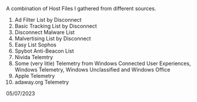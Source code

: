 A combination of Host Files I gathered from different sources.

1. Ad Filter List by Disconnect
2. Basic Tracking List by Disconnect
3. Disconnect Malware List
4. Malvertising List by Disconnect
5. Easy List Sophos
6. Spybot Anti-Beacon List 
7. Nivida Telemtry
8. Some (very litle) Telemetry from Windows Connected User Experiences, Windows Telemetry, Windows Unclassified and Windows Office
9. Apple Telemetry
10. adaway.org Telemetry      
        
          
05/07/2023
